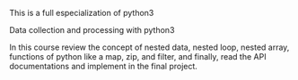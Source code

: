This is a full especialization of python3

Data collection and processing with python3

In this course review the concept of nested data, nested loop, nested array, functions of python like a map, zip, and filter, and finally, read the API documentations and implement in the final project.